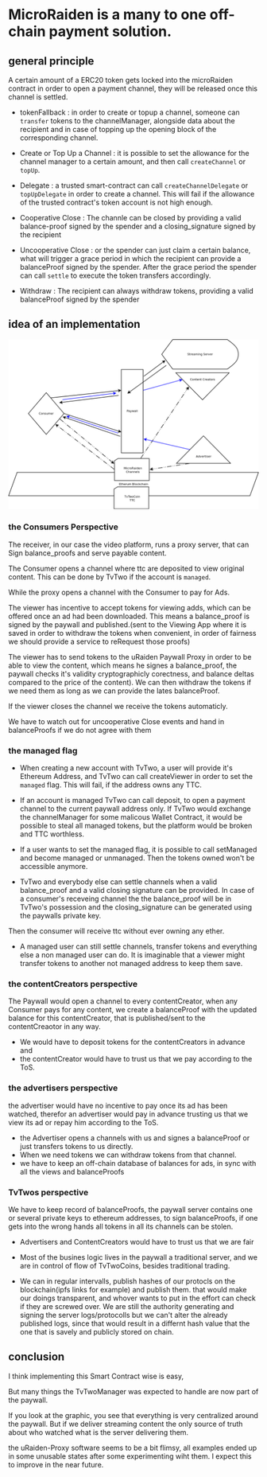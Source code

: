 # MicroRaiden is a many to one off-chain payment solution.

## general principle

A certain amount of a ERC20 token gets locked into the microRaiden contract in order to open a payment channel,
they will be released once this channel is settled.

* tokenFallback : in order to create or topup a channel, someone can ```transfer``` tokens to the channelManager, 
  alongside data about the recipient and in case of topping up the opening block of the corresponding 
  channel.

* Create or Top Up a Channel : it is possible to set the allowance for the channel manager to a 
  certain amount, and then call `createChannel` or `topUp`.
  
* Delegate : a trusted smart-contract can call `createChannelDelegate` or `topUpDelegate` in order to 
  create a channel. This will fail if the allowance of the trusted contract's token account is not 
  high enough.

* Cooperative Close : The channle can be closed by providing a valid balance-proof signed by the spender and
  a closing_signature signed by the recipient

* Uncooperative Close : or the spender can just claim a certain balance, what will trigger a grace 
  period in which the recipient can provide a balanceProof signed by the spender. After the grace 
  period the spender can call `settle` to execute the token transfers accordingly.

* Withdraw : The recipient can always withdraw tokens, providing a valid balanceProof signed by the spender



## idea of an implementation

![stateChannel Diagram](./stateChannels.png)

### the Consumers Perspective

The receiver, in our case the video platform, runs a proxy server,
that can Sign balance_proofs and serve payable content.

The Consumer opens a channel where ttc are deposited to view original content.
This can be done by TvTwo if the account is ```managed```.

While the proxy opens a channel with the Consumer to pay for Ads.

The viewer has incentive to accept tokens for viewing adds, which can be offered
once an ad had been downloaded. This means a balance_proof is signed by the paywall 
and published.(sent to the Viewing App where it is saved in order to withdraw the 
tokens when convenient, in order of fairness we should provide a service to reRequest 
those proofs)

The viewer has to send tokens to the uRaiden Paywall Proxy in order to be able to view the content,
which means he signes a balance_proof, the paywall checks it's validity cryptographicly corectness, 
and balance deltas compared to the price of the content). 
We can then withdraw the tokens if we need them as long as we can provide the lates balanceProof.

If the viewer closes the channel we receive the tokens automaticly.

We have to watch out for uncooperative Close events and hand in balanceProofs if we do not agree with 
them

### the managed flag

- When creating a new account with TvTwo, a user will provide it's Ethereum Address, and TvTwo can 
  call createViewer in order to set the ```managed``` flag. 
  This will fail, if the address owns any TTC.

- If an account is managed TvTwo can call deposit, to open a payment channel to the current paywall 
  address only. If TvTwo would exchange the channelManager for some malicous Wallet Contract, it would 
  be possible to steal all managed tokens, but the platform would be broken and TTC worthless.

- If a user wants to set the managed flag, it is possible to call setManaged and become managed or 
  unmanaged. Then the tokens owned won't be accessible anymore.
  
- TvTwo and everybody else can settle channels when a valid balance_proof and a 
  valid closing signature can be provided.
  In case of a consumer's receveing channel the the balance_proof will be in TvTwo's possession
  and the closing_signature can be generated using the paywalls private key.
  

Then the consumer will receive ttc without ever owning any ether.
  
-  A managed user can still settle channels, transfer tokens and everything else a non managed user 
   can do. It is imaginable that a viewer might transfer tokens to another not managed address to
   keep them save.


### the contentCreators perspective

The Paywall would open a channel to every contentCreator, when any Consumer pays for any content, we create a balanceProof
with the updated balance for this contentCreator, that is published/sent to the contentCreaotor in any way.

* We would have to deposit tokens for the contentCreators in advance and 
* the contentCreator would have to trust us that we pay according to the ToS.

### the advertisers perspective

the advertiser would have no incentive to pay once its ad has been watched, therefor an advertiser would pay in 
advance trusting us that we view its ad or repay him according to the ToS.

* the Advertiser opens a channels with us and signes a balanceProof or just transfers tokens to us directly.
* When we need tokens we can withdraw tokens from that channel.
* we have to keep an off-chain database of balances for ads, in sync with all the views and balanceProofs

### TvTwos perspective

We have to keep record of balanceProofs, the paywall server contains one or several private keys to ethereum addresses, 
to sign balanceProofs, if one gets into the wrong hands all tokens in all its channels can be stolen.

* Advertisers and ContentCreators would have to trust us that we are fair

* Most of the busines logic lives in the paywall a traditional server, and we are in control 
of flow of TvTwoCoins, besides traditional trading.

* We can in regular intervalls, publish hashes of our protocls on the blockchain(ipfs links for example) and publish them.
  that would make our doings transparent, and whover wants to put in the effort can check if they are screwed over.
  We are still the authority generating and signing the server logs/protocolls but we can't alter the already published logs,
  since that would result in a differnt hash value that the one that is savely and publicly stored on chain.
  
## conclusion

I think implementing this Smart Contract wise is easy,

But many things the TvTwoManager was expected to handle are now part of the paywall.

If you look at the graphic, you see that everything is very centralized around the paywall.
But if we deliver streaming content the only source of truth about who watched what is the server
delivering them.


the uRaiden-Proxy software seems to be a bit flimsy,
all examples ended up in some unusable states after some experimenting wiht them.
I expect this to improve in the near future.

